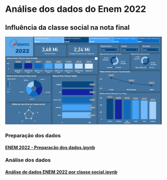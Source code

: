 # Análise dos dados do Enem 2022 
## Influência da classe social na nota final

[<img src="https://github.com/njocimar28/enem_2022/blob/ec4e91a8b31a921474be3a4cb1d4a70c7f7806da/imagem/Captura%20de%20tela%202023-09-15%20173055.png" width="600">](https://app.powerbi.com/groups/me/reports/7dd5e853-8d1d-4a95-84f8-ee643acd417c?ctid=07e430a4-97fa-447c-afb8-f71f19435a7d&pbi_source=linkShare)

### Preparação dos dados
#### [ENEM 2022 - Preparação dos dados.ipynb](https://github.com/njocimar28/enem_2022/blob/124057f6596813601e5e43202dbe34ec398641d4/ENEM%202022%20-%20Prepara%C3%A7%C3%A3o%20dos%20dados.ipynb)

### Análise dos dados
#### [Análise de dados ENEM 2022 por classe social.ipynb](https://github.com/njocimar28/enem_2022/blob/a7ac435e4049167294f3f9a5104adac0d05b2cf5/An%C3%A1lise%20de%20dados%20ENEM%202022%20por%20classe%20social.ipynb)




